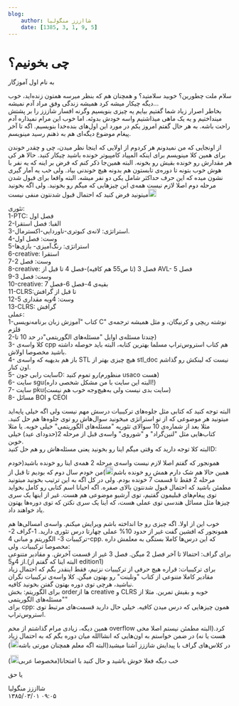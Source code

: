 ```yaml
---
blog:
    author: شااززز منگولیا
    date: [1385, 3, 1, 9, 5]
---
```

# چی بخونیم؟

<div class="cnt">
به نام اول آموزگار<p></p>
<p>سلام ملت چطورین؟ خوبید سلامتید؟ و همچنان هم که بنظر میرسه همتون زنده‌اید، خوب دیگه چیکار میشه کرد همیشه زندگی وفق مراد آدم نمیشه...<br/>بخاطر اصرار زیاد شما گفتیم بیایم یه چیزی بنویسیم وگرنه افسار شاززز را بر پشتش مینداختیم و یه یک ماهی میذاشتیم واسه خودش بدوئه. اما خوب این مرام نمیذاره آدم راحت باشه. به هر حال گفتم امروز یکم در مورد این اول‌های بنده‌خدا بنویسیم. اگه تا آخر پیغام موضوع دیگه‌ای هم به ذهنم رسید مینویسم.</p>
<p>از اونجایی که من نمیدونم هر کردوم از اولایی که اینجا نظر میدن، چی و چقدر خوندن برای همین کلا مینویسم برای اینکه المپیاد کامپیوتر خونده باشید چیکار کنید. حالا هر کی هر مقدارش رو خونده بقیش رو بخونه. البته همین‌جا ذکر کنم که فرض بر اینه که یه نفر با هوش خوب بتونه تا دوره‌ی تابستون هم بدونه هیچ خوندنی بیاد. ولی خب یه آمار گیری نشون میده که این حرف حداکثر شامل یکی دو نفر میشه. البته واقعا برای قبول شدن مرحله دوم اصلا لازم نیست همه‌ی این چیز‌هایی که میگم رو بخونید. ولی اگه بخونید میتونید فرض کنید که احتمال قبول شدنتون منفی نیست<img height="18" src="http://blogfa.com/images/smileys/03.gif" width="18"/></p>
<p>تئوری:<br/>1-PTC: فصل اول<br/>2-الفبا: فصل استقرا<br/>3-استراتژی: لانه‌ی کبوتری-ناوردایی-اکسترمال.<br/>4-وست: فصل اول<br/>5-استراتژی: رنگ‌آمیزی- بازی‌ها<br/>6-creative: استقرا<br/>7-وست: فصل 2<br/>8-creative: فصل 3 (تا ص55 هم کافیه)-فصل 4 تا قبل از AVL- فصل 5<br/>9-وست: فصل 3<br/>10-creative: بقیه‌ی 4-فصل 6-فصل 7<br/>11-CLRS:تا قبل از گرافش<br/>12-وست: 4ویه مقداری 5<br/>13-CLRS: گرافش<br/>عملی:<br/>1-کتاب "آموزش زبان برنامه‌نویسی C" نوشته ریچی و کرنیگان، و مثل همیشه ترجمه‌ی قلزم<br/>2-چندتا مسئله‌ی اوایل "مسئله‌های الگوریتمی"در حد 10 تا)<br/>3- کلا واسه‌ی cpp هم کتاب استروس‌تراپ مسلما بهترین کتابه، البته باید حوصله داشته باشید مخصوصا اولاش.<br/>4- باز هم بدیهیه که واسه‌ی STL هیچ چیزی بهتر از stl_doc نیست که لینکش رو گذاشم اون کنار.<br/>5- سایت رابی جونD: رو تموم کنید(منظورم usaco هست)<br/>6- سایت sgu(البته این سایت با من مشکل شخصی داره!)<br/>7- سایت pku(سایت بدی نیست ولی به‌هیچ‌وجه خوب هم نیست)<br/>8- مسائل BOI و CEOI</p>
<p>البته توجه کنید که کتابی مثل جلوه‌های ترکیبیات درسش مهم نیست ولی اگه خیلی پایه‌اید میتونید هر موضوعی که از تو استراتژی میخونید سوال‌هاش رو توی جلوه‌ها هم حل کنید. مثلا بعد از شماره‌ی 10 سوالای تئوریه "مسئله‌های الگوریتمی" خیلی خوبه. یا مثلا کتاب‌هایی مثل "لنین‌گراد" و "شوروی" واسه‌ی قبل از مرحله 2(حدودای عید) خیلی خوبن.<br/>البته کلا توجه دارید که وقتی میگم اینا رو بخونید یعنی مسئله‌هاش رو هم حل کنیدD:</p>
<p>همونجور که گفتم اصلا لازم نیست واسه‌ی مرحله 2 همه‌ی اینا رو خونده باشید(خودم همین حالا هم شک دارم همش رو خونده باشم<img height="18" src="http://blogfa.com/images/smileys/03.gif" width="18"/>)من خودم سال دوم که بودیم تا قبل از مرحله 2 فقط تا قسمت 7 خونده بودم. ولی در کل اگه به این ترتیب بخونید میتونید مطمئن باشید که احتمال قبول شدنتون بالای صفره. اگه احیانا اسم کتابی رو کامل بخواید توی پیغام‌های قبلیمون گفتیم، توی آرشیو موضوعی هم هست. غیر از اینها یک سری چیزها مثل مسائل هندسی توی عملی هست، که اینا یک سری نکتن که توی دوره‌ها یهتون یاد خواهند داد.</p>
<p>خوب این از اولا. اگه چیزی رو جا انداخته باشم ویرایش میکنم. واسه‌ی امسالی‌ها هم همونجور که افشین گفت غیر از حدود 10% عملی چهارتا درس تئوری دارید. 1-گراف 2-ترکیبیات 3- الگوریتم و مبانی 4-cpp. که این درس‌ها کاملا بستگی به معلمش داره مخصوصا ترکیبیات. ولی:<br/>برای گراف: احتمالا تا آخر فصل 2 میگن. فصل 3 غیر از قسمت آخرش. و مقادیر متنوعی از 4و5.(البته اینا که گفتم از edition1)<br/>برای ترکیبیات: قراره هیچ حرفی از ترکیبیات نزنیم، فقط اینقدر بگم که احتمال زیاد مقادیر کاملا متنوعی از کتاب "ونلینت" رو بهتون میگن. کلا واسه‌ی ترکیبیات نگران نباشید، هرچی توی دوره بهتون گفتن بخونید کافیه.<br/>برای الگوریتم: بخش orderها از creative و CLRS خوبه و بقیش تمرین. مثلا از "مسئله‌های الگوریتمی"<br/>برای cpp: همون چیزهایی که درس میدن کافیه. خیلی حال دارید قسمت‌های مرتبط توی استروس‌تراپ.</p>
<p>همین دیگه، زیادی مرام گذاشتم از مخم overflow کرد.(البته مطمئن نیستم اصلا مخی هست یا نه) در ضمن خواستم به اون‌هایی که انشاالله میان دوره بگم که به احتمال زیاد در کلاس‌های گراف با پیدایش شاززز آشنا میشید(البته اگه معلم همچنان مورتی باشه<img height="18" src="http://blogfa.com/images/smileys/03.gif" width="18"/>)</p>
<p>خب دیگه فعلا خوش باشید و حال کنید با امتحانا(مخصوصا عربی<img height="18" src="http://blogfa.com/images/smileys/03.gif" width="18"/>)</p>
<p>یا حق</p>
</div>

<div class="blog-info">
    <div class="blog-author">شااززز منگولیا</div>
    <div class="blog-date">۱۳۸۵/۰۳/۰۱ ۰۹:۰۵</div>
</div>

